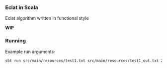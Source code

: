 ### Eclat in Scala
Eclat algorithm written in functional style

**WIP**

### Running
Example run arguments:
```bash
sbt run src/main/resources/test1.txt src/main/resources/test1_out.txt 2 0.1
```
